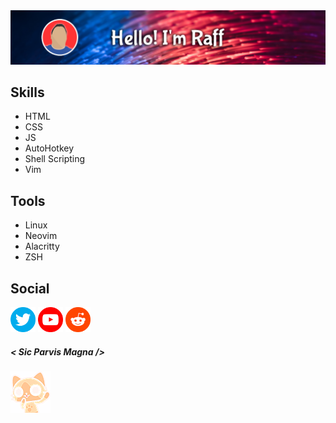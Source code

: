 <img src="https://github.com/ha7ak3/ha7ak3/blob/master/gh_banner.png?raw=true" />

## Skills

- HTML
- CSS
- JS
- AutoHotkey
- Shell Scripting
- Vim

## Tools
- Linux
- Neovim
- Alacritty
- ZSH

## Social

[<img src='https://github.com/ha7ak3/ha7ak3/blob/master/twitter.png' alt='Twitter' height='40'>](https://twitter.com/RaffRodriiguez)
[<img src='https://github.com/ha7ak3/ha7ak3/blob/master/youtube.png' alt='YouTube' height='40'>](https://www.youtube.com/@RaffRodriiguez)
[<img src='https://github.com/ha7ak3/ha7ak3/blob/master/reddit.png' alt='Reddit' height='40'>](https://www.reddit.com/user/ha7ak3)

##### < Sic Parvis Magna />

<img src='https://github.com/ha7ak3/ha7ak3/blob/master/felyne.png' />
